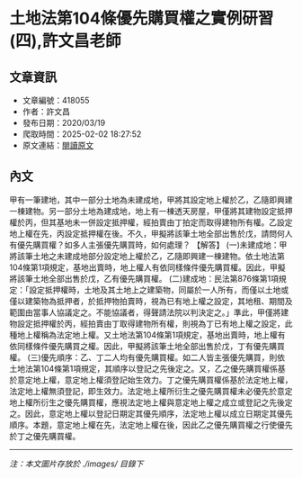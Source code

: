 # 土地法第104條優先購買權之實例研習(四),許文昌老師

## 文章資訊
- 文章編號：418055
- 作者：許文昌
- 發布日期：2020/03/19
- 爬取時間：2025-02-02 18:27:52
- 原文連結：[閱讀原文](https://real-estate.get.com.tw/Columns/detail.aspx?no=418055)

## 內文
甲有一筆建地，其中一部分土地為未建成地，甲將其設定地上權於乙，乙隨即興建一棟建物。另一部分土地為建成地，地上有一棟透天房屋，甲僅將其建物設定抵押權於丙，但其基地未一併設定抵押權，經拍賣由丁拍定而取得建物所有權。乙設定地上權在先，丙設定抵押權在後。不久，甲擬將該筆土地全部出售於戊，請問何人有優先購買權？如多人主張優先購買時，如何處理？
【解答】
(一)未建成地：甲將該筆土地之未建成地部分設定地上權於乙，乙隨即興建一棟建物。依土地法第104條第1項規定，基地出賣時，地上權人有依同樣條件優先購買權。因此，甲擬將該筆土地全部出售於戊，乙有優先購買權。
(二)建成地：民法第876條第1項規定：「設定抵押權時，土地及其土地上之建築物，同屬於一人所有，而僅以土地或僅以建築物為抵押者，於抵押物拍賣時，視為已有地上權之設定，其地租、期間及範圍由當事人協議定之。不能協議者，得聲請法院以判決定之。」準此，甲僅將建物設定抵押權於丙，經拍賣由丁取得建物所有權，則視為丁已有地上權之設定，此種地上權稱為法定地上權。又土地法第104條第1項規定，基地出賣時，地上權有依同樣條件優先購買之權。因此，甲擬將該筆土地全部出售於戊，丁有優先購買權。
(三)優先順序：乙、丁二人均有優先購買權。如二人皆主張優先購買，則依土地法第104條第1項規定，其順序以登記之先後定之。又，乙之優先購買權係基於意定地上權，意定地上權須登記始生效力。丁之優先購買權係基於法定地上權，法定地上權無須登記，即生效力。法定地上權所衍生之優先購買權未必優先於意定地上權所衍生之優先購買權，應視法定地上權與意定地上權之成立或登記之先後定之。因此，意定地上權以登記日期定其優先順序，法定地上權以成立日期定其優先順序。本題，意定地上權在先，法定地上權在後，因此乙之優先購買權之行使優先於丁之優先購買權。

---
*注：本文圖片存放於 ./images/ 目錄下*
